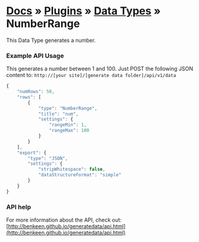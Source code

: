 # [Docs](../../../../../docs/README.md) &raquo; [Plugins](../../README.md) &raquo; [Data Types](../README.md) &raquo; NumberRange

This Data Type generates a number.


### Example API Usage

This generates a number between 1 and 100. Just POST the following JSON content to: 
`http://[your site]/[generate data folder]/api/v1/data`

```javascript
{
    "numRows": 50,
    "rows": [
        {
            "type": "NumberRange",
            "title": "num",
            "settings": {
                "rangeMin": 1,
                "rangeMax": 100
            }
        }
    ],
    "export": {
        "type": "JSON",
        "settings": {
            "stripWhitespace": false,
            "dataStructureFormat": "simple"
        }
    }
}
```
 
### API help

For more information about the API, check out:
[http://benkeen.github.io/generatedata/api.html](http://benkeen.github.io/generatedata/api.html)
